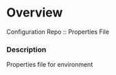# Overview

Configuration Repo :: Properties File


### Description
Properties file for environment

